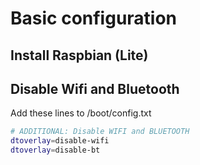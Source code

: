 # Basic configuration
## Install Raspbian (Lite)

## Disable Wifi and Bluetooth

Add these lines to /boot/config.txt
```bash
# ADDITIONAL: Disable WIFI and BLUETOOTH
dtoverlay=disable-wifi
dtoverlay=disable-bt
```
